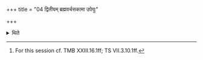 +++
title = "04 द्वितीयम् ब्रह्मवर्चसकामा उपेयुः"

+++

<details><summary>थिते</summary>

4. The performers desirous of Brahman-splendour should perform the second twenty-one-day-sacrificial-session.[^1]  

[^1]: For this session cf. TMB XXIII.16.1ff; TS VII.3.10.1ff.  
</details>

